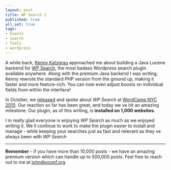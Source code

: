 ```yaml
---
layout: post
title: WP Search 2
published: true
all_set: true
tags:
- Events
- search
- Tools
- wordpress
---
```


A while back, <a href="http://codefury.net/">Kenny Katzgrau</a> approached me about building a Java Lucene backend for <a href="http://wordpress.org/extend/plugins/wpsearch/">WP Search</a>, the most badass Wordpress search plugin available anywhere. Along with the premium Java backend I was writing, Kenny rewrote the standard PHP version from the ground up, making it faster and more feature-rich. You can now even adjust boosts on individual fields from within the interface!

In October, we <a href="http://codefury.net/2010/10/wpsearch-2-to-be-released-at-wordcamp-nyc/">released</a> and spoke about <em>WP Search</em> at <a href="http://2010.nyc.wordcamp.org/speakers/">WordCamp NYC 2010</a>. Our reaction so far has been great, and today we ve hit an amazing milestone. Our plugin, as of this writing, is <strong>installed on 1,000 websites</strong>.

I m really glad everyone is enjoying <em>WP Search</em> as much as we enjoyed writing it. We ll continue to work to make the plugin easier to install and manage - while keeping your searches just as fast and relevant as they ve always been with <em>WP Search</em>

<hr />

<strong>Remember</strong> - if you have more than 10,000 posts - we have an amazing premium version which can handle up to 500,000 posts. Feel free to reach out to me at <a href="mailto:john.crepezzi@oconf.org">john@oconf.org</a>.
